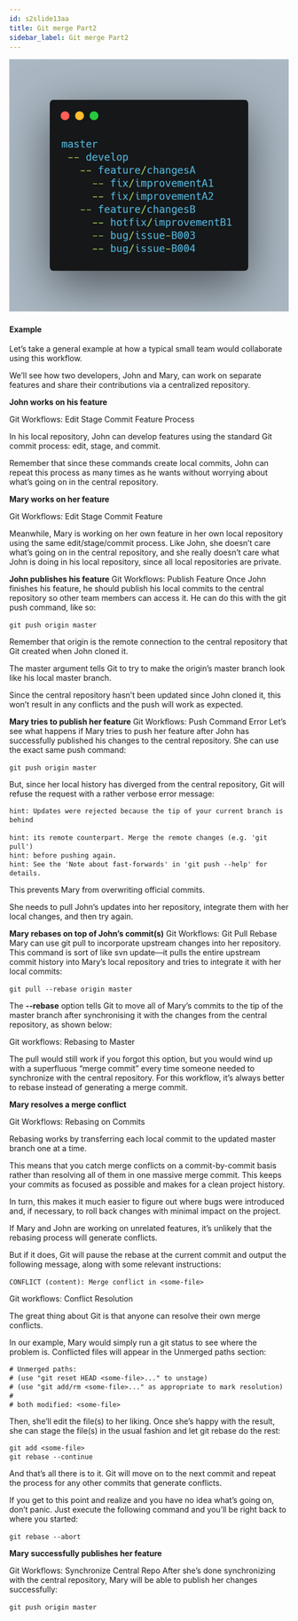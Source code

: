 ```yaml
---
id: s2slide13aa
title: Git merge Part2
sidebar_label: Git merge Part2
---
```




![xxx](https://raw.githubusercontent.com/ChickenKyiv/awesome-git-article/master/img/merge/simple-git-flow.png)

#### Example
Let’s take a general example at how a typical small team would collaborate using this workflow.

We’ll see how two developers, John and Mary, can work on separate features and share their contributions via a centralized repository.

**John works on his feature**

Git Workflows: Edit Stage Commit Feature Process

In his local repository, John can develop features using the standard Git commit process: edit, stage, and commit.

Remember that since these commands create local commits, John can repeat this process as many times as he wants without worrying about what’s going on in the central repository.

**Mary works on her feature**

Git Workflows: Edit Stage Commit Feature

Meanwhile, Mary is working on her own feature in her own local repository using the same edit/stage/commit process.
Like John, she doesn’t care what’s going on in the central repository, and she really doesn’t care what John is doing in his local repository, since all local repositories are private.



**John publishes his feature**
Git Workflows: Publish Feature
Once John finishes his feature, he should publish his local commits to the central repository so other team members can access it. He can do this with the git push command, like so:

`git push origin master`

Remember that origin is the remote connection to the central repository that Git created when John cloned it.

The master argument tells Git to try to make the origin’s master branch look like his local master branch.

Since the central repository hasn’t been updated since John cloned it, this won’t result in any conflicts and the push will work as expected.


**Mary tries to publish her feature**
Git Workflows: Push Command Error
Let’s see what happens if Mary tries to push her feature after John has successfully published his changes to the central repository. She can use the exact same push command:

`git push origin master`

But, since her local history has diverged from the central repository, Git will refuse the request with a rather verbose error message:

```error: failed to push some refs to '/path/to/repo.git'
hint: Updates were rejected because the tip of your current branch is behind

hint: its remote counterpart. Merge the remote changes (e.g. 'git pull')
hint: before pushing again.
hint: See the 'Note about fast-forwards' in 'git push --help' for details.
```

This prevents Mary from overwriting official commits.

She needs to pull John’s updates into her repository, integrate them with her local changes, and then try again.




**Mary rebases on top of John’s commit(s)**
Git Workflows: Git Pull Rebase
Mary can use git pull to incorporate upstream changes into her repository. This command is sort of like svn update—it pulls the entire upstream commit history into Mary’s local repository and tries to integrate it with her local commits:

`git pull --rebase origin master`

The **--rebase** option tells Git to move all of Mary’s commits to the tip of the master branch after synchronising it with the changes from the central repository, as shown below:

Git workflows: Rebasing to Master

The pull would still work if you forgot this option, but you would wind up with a superfluous “merge commit” every time someone needed to synchronize with the central repository. For this workflow, it’s always better to rebase instead of generating a merge commit.


**Mary resolves a merge conflict**

Git Workflows: Rebasing on Commits

Rebasing works by transferring each local commit to the updated master branch one at a time.

This means that you catch merge conflicts on a commit-by-commit basis rather than resolving all of them in one massive merge commit. This keeps your commits as focused as possible and makes for a clean project history.

In turn, this makes it much easier to figure out where bugs were introduced and, if necessary, to roll back changes with minimal impact on the project.

If Mary and John are working on unrelated features, it’s unlikely that the rebasing process will generate conflicts.

But if it does, Git will pause the rebase at the current commit and output the following message, along with some relevant instructions:

`CONFLICT (content): Merge conflict in <some-file>`

Git workflows: Conflict Resolution

The great thing about Git is that anyone can resolve their own merge conflicts.

In our example, Mary would simply run a git status to see where the problem is. Conflicted files will appear in the Unmerged paths section:
```
# Unmerged paths:
# (use "git reset HEAD <some-file>..." to unstage)
# (use "git add/rm <some-file>..." as appropriate to mark resolution)
#
# both modified: <some-file>
```

Then, she’ll edit the file(s) to her liking. Once she’s happy with the result, she can stage the file(s) in the usual fashion and let git rebase do the rest:

```
git add <some-file>
git rebase --continue
```

And that’s all there is to it.
Git will move on to the next commit and repeat the process for any other commits that generate conflicts.

If you get to this point and realize and you have no idea what’s going on, don’t panic. Just execute the following command and you’ll be right back to where you started:

`git rebase --abort`

**Mary successfully publishes her feature**

Git Workflows: Synchronize Central Repo
After she’s done synchronizing with the central repository, Mary will be able to publish her changes successfully:

`git push origin master`
